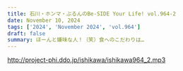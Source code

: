 ```yaml
---
title: 石川・ホンマ・ぶるんのBe-SIDE Your Life! vol.964-2
date: November 10, 2024
tags: ['2024', 'November 2024', 'vol.964']
draft: false
summary: ほーんと嫌味な人！（笑）食へのこだわりは…
---
```


http://project-phi.ddo.jp/ishikawa/ishikawa964_2.mp3